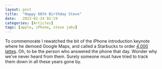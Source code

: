 ```yaml
---
layout: post
title:  "Happy 68th Birthday Steve"
date:   2023-02-24 02:19
categories: [Articles]
tags: [apple, iPhone, steve jobs]
---
```


To commemorate I rewatched the bit of the iPhone introduction keynote where he demoed Google Maps, and called a Starbucks to order [4,000 lattes](https://www.inc.com/jeff-haden/the-day-steve-jobs-prank-called-a-starbucks-ordered-4000-lattes-power-of-humor-storytelling.html). Oh, to be the person who answered the phone that day. Wonder why we’ve never heard from them. Surely someone must have tried to track them down in all these years gone by.

